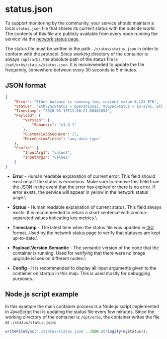 # status.json

To support monitoring by the community, your service should maintain a local `status.json` file that shares its current status with the outside world. The contents of this file are publicly available from every node running the service via the [network status page](https://status.orbs.network).

The status file must be written in the path `./status/status.json` in order to conform with the protocol. Since working directory of the container is always `/opt/orbs`, the absolute path of the status file is `/opt/orbs/status/status.json`. It is recommended to update the file frequently, somewhere between every 30 seconds to 5 minutes.

## JSON format

```json
{
    "Error": "Ether balance is running low, current value 0.123 ETH",
    "Status": "EthSyncStatus = operational, VcSyncStatus = in-sync, EtherBalance = 0.123 ETH",
    "Timestamp": "2020-03-19T11:50:21.0846185Z",
    "Payload": {
        "Version": {
            "Semantic": "v1.3.1"
        },
        "CustomFieldsGoHere": 17,
        "MoreCustomFields": "any data type"
    },
    "Config": {
        "InputArg1": "value1",
        "InputArg2": "value2"
    }
}
```

* **Error** - Human readable explanation of current error. This field should exist only if the status is erroneous. Make sure to remove this field from the JSON in the event that the error has expired or there is no error. If error exists, the service will appear in yellow in the network status page.\

* **Status** - Human readable explanation of current status. This field always exists. It is recommended to return a short sentence with comma-separated values indicating key metrics.\

* **Timestamp** - The latest time when the status file was updated in [ISO](https://developer.mozilla.org/en-US/docs/Web/JavaScript/Reference/Global\_Objects/Date/toISOString) format. Used by the network status page to verify that statuses are kept up-to-date.\

* **Payload.Version.Semantic** - The semantic version of the code that the container is running. Used for verifying that there were no image upgrade issues on different nodes.\

* **Config** - It is recommended to display all input arguments given to the container on startup in this map. This is used mostly for debugging purposes.

## Node.js script example

In this example the main container process is a Node.js script implemented in JavaScript that is updating the status file every few minutes. Since the working directory of the container is `/opt/orbs`, the container writes the file at `./status/status.json`:

```javascript
writeFileSync('./status/status.json', JSON.stringify(myStatus));
```
